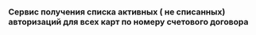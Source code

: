 ### Сервис получения списка активных ( не списанных) авторизаций для всех карт по номеру счетового договора

